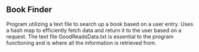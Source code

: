 ## Book Finder

Program utilizing a text file to search up a book based on a user entry. Uses a hash map to efficiently fetch data and return it to the user based on a request. The text file GoodReadsData.txt is essential to the program functioning and is where all the information is retrieved from. 
